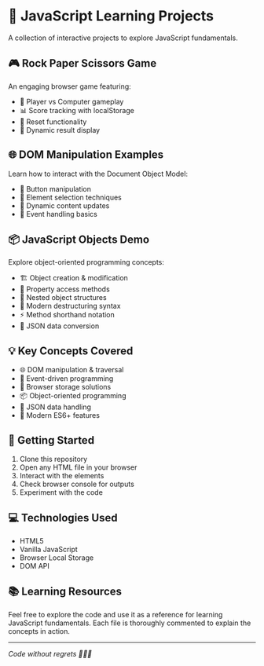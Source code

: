 # 🚀 JavaScript Learning Projects

A collection of interactive projects to explore JavaScript fundamentals.

## 🎮 Rock Paper Scissors Game
An engaging browser game featuring:
- 🎯 Player vs Computer gameplay
- 📊 Score tracking with localStorage
- 🔄 Reset functionality
- 💫 Dynamic result display

## 🌐 DOM Manipulation Examples
Learn how to interact with the Document Object Model:
- 🔘 Button manipulation
- 🎯 Element selection techniques
- 🔄 Dynamic content updates
- 📡 Event handling basics

## 📦 JavaScript Objects Demo
Explore object-oriented programming concepts:
- 🏗️ Object creation & modification
- 🔑 Property access methods
- 🎯 Nested object structures
- 🔄 Modern destructuring syntax
- ⚡ Method shorthand notation
- 🔄 JSON data conversion

## 💡 Key Concepts Covered
- 🌐 DOM manipulation & traversal
- 📡 Event-driven programming
- 💾 Browser storage solutions
- 📦 Object-oriented programming
- 🔄 JSON data handling
- 🎯 Modern ES6+ features

## 🚀 Getting Started
1. Clone this repository
2. Open any HTML file in your browser
3. Interact with the elements
4. Check browser console for outputs
5. Experiment with the code

## 💻 Technologies Used
- HTML5
- Vanilla JavaScript
- Browser Local Storage
- DOM API

## 📚 Learning Resources
Feel free to explore the code and use it as a reference for learning JavaScript fundamentals. Each file is thoroughly commented to explain the concepts in action.

---
*Code without regrets 🧑🏻‍💻*

